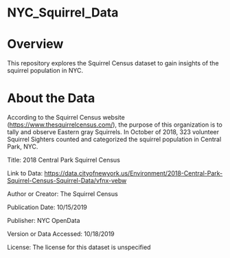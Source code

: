 # NYC_Squirrel_Data

# Overview

This repository explores the Squirrel Census dataset to gain insights of the squirrel population in NYC.

# About the Data

According to the Squirrel Census website (https://www.thesquirrelcensus.com/), the purpose of this organization is to tally and observe Eastern gray Squirrels. In October of 2018, 323 volunteer Squirrel Sighters counted and categorized the squirrel population in Central Park, NYC.

Title: 2018 Central Park Squirrel Census

Link to Data: https://data.cityofnewyork.us/Environment/2018-Central-Park-Squirrel-Census-Squirrel-Data/vfnx-vebw

Author or Creator: The Squirrel Census

Publication Date: 10/15/2019

Publisher: NYC OpenData

Version or Data Accessed: 10/18/2019

License: The license for this dataset is unspecified

